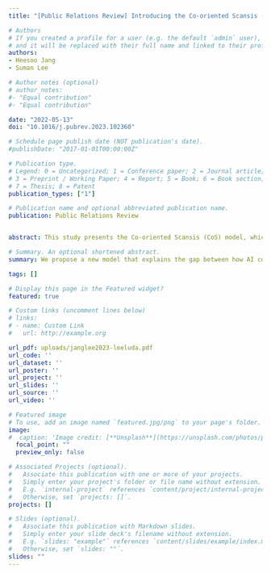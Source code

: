 ```yaml
---
title: "[Public Relations Review] Introducing the Co-oriented Scansis (CoS) model: A case of chatbot, Lee-Luda"

# Authors
# If you created a profile for a user (e.g. the default `admin` user), write the username (folder name) here 
# and it will be replaced with their full name and linked to their profile.
authors:
- Heesoo Jang
- Suman Lee

# Author notes (optional)
# author_notes:
#- "Equal contribution"
#- "Equal contribution"

date: "2022-05-13"
doi: "10.1016/j.pubrev.2023.102360"

# Schedule page publish date (NOT publication's date).
#publishDate: "2017-01-01T00:00:00Z"

# Publication type.
# Legend: 0 = Uncategorized; 1 = Conference paper; 2 = Journal article;
# 3 = Preprint / Working Paper; 4 = Report; 5 = Book; 6 = Book section;
# 7 = Thesis; 8 = Patent
publication_types: ["1"]

# Publication name and optional abbreviated publication name.
publication: Public Relations Review


abstract: This study presents the Co-oriented Scansis (CoS) model, which provides a comprehensive understanding of scansis—a recently identified crisis type integrated into the Situational Crisis Communication Theory (SCCT). Using a crisis case of Scatter Lab, a South Korean AI company, as a model case, the study applies the CoS model to analyze the perceptions and meta-perceptions of both the organization and the public regarding the crisis. The data collection involved three official statements released by Scatter Lab and an analysis of 365 reviews from the Google Play users' reviews page of Science of Love—the app used by Scatter Lab to collect intimate conversations between romantic partners. The findings highlight the utility of the CoS model in explaining how Scatter Lab's AI crisis evolved into a scansis. Specifically, the organization's failure to accurately comprehend the public's perception of the crisis (second level co-orientation) and the resulting discrepancy between the organization and the public's perceptions (third level co-orientation) contributed to moral outrage, ultimately leading to a scansis. The study concludes by discussing the theoretical contributions of the CoS model and its practical implications for crisis management.

# Summary. An optional shortened abstract.
summary: We propose a new model that explains the gap between how AI companies and the public understand organizational crises caused by AI systems. How does a crisis of an AI company become scandalized? We use the case of a South Korean AI company, Scatterlab, to answer this question. 

tags: []

# Display this page in the Featured widget?
featured: true

# Custom links (uncomment lines below)
# links:
# - name: Custom Link
#   url: http://example.org

url_pdf: uploads/janglee2023-leeluda.pdf
url_code: ''
url_dataset: ''
url_poster: ''
url_project: ''
url_slides: ''
url_source: ''
url_video: ''

# Featured image
# To use, add an image named `featured.jpg/png` to your page's folder. 
image:
#  caption: 'Image credit: [**Unsplash**](https://unsplash.com/photos/pLCdAaMFLTE)'
  focal_point: ""
  preview_only: false

# Associated Projects (optional).
#   Associate this publication with one or more of your projects.
#   Simply enter your project's folder or file name without extension.
#   E.g. `internal-project` references `content/project/internal-project/index.md`.
#   Otherwise, set `projects: []`.
projects: []

# Slides (optional).
#   Associate this publication with Markdown slides.
#   Simply enter your slide deck's filename without extension.
#   E.g. `slides: "example"` references `content/slides/example/index.md`.
#   Otherwise, set `slides: ""`.
slides: ""
---
```




